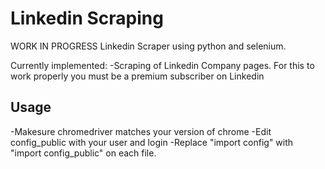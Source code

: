 # Linkedin Scraping

WORK IN PROGRESS
Linkedin Scraper using python and selenium.

Currently implemented:
-Scraping of Linkedin Company pages. For this to work properly you must be a premium subscriber on Linkedin

## Usage

-Makesure chromedriver matches your version of chrome
-Edit config_public with your user and login
-Replace "import config" with "import config_public" on each file. 
